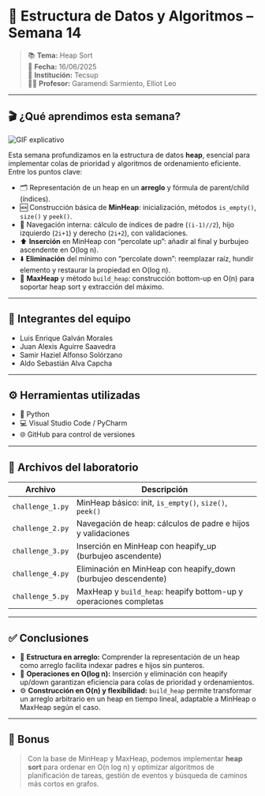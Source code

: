 # 🌳 Estructura de Datos y Algoritmos – Semana 14

> 📚 **Tema:** Heap Sort  
> 📅 **Fecha:** 16/06/2025  
> 🏫 **Institución:** Tecsup  
> 👨‍🏫 **Profesor:** Garamendi Sarmiento, Elliot Leo

---

## 🎬 ¿Qué aprendimos esta semana?

![GIF explicativo](https://i.pinimg.com/originals/a1/68/8f/a1688f8f15272147ca740af7afdbbd78.gif)


Esta semana profundizamos en la estructura de datos **heap**, esencial para implementar colas de prioridad y algoritmos de ordenamiento eficiente. Entre los puntos clave:

- 🗂️ Representación de un heap en un **arreglo** y fórmula de parent/child (índices).  
- 🆕 Construcción básica de **MinHeap**: inicialización, métodos `is_empty()`, `size()` y `peek()`.  
- 🧭 Navegación interna: cálculo de índices de padre (`(i-1)//2`), hijo izquierdo (`2i+1`) y derecho (`2i+2`), con validaciones.  
- ⬆️ **Inserción** en MinHeap con “percolate up”: añadir al final y burbujeo ascendente en O(log n).  
- ⬇️ **Eliminación** del mínimo con “percolate down”: reemplazar raíz, hundir elemento y restaurar la propiedad en O(log n).  
- 🔄 **MaxHeap** y método `build_heap`: construcción bottom-up en O(n) para soportar heap sort y extracción del máximo.  

---

## 👥 Integrantes del equipo

- Luis Enrique Galván Morales  
- Juan Alexis Aguirre Saavedra  
- Samir Haziel Alfonso Solórzano  
- Aldo Sebastián Alva Capcha

---

## ⚙️ Herramientas utilizadas

- 🐍 Python  
- 💻 Visual Studio Code / PyCharm  
- 🌐 GitHub para control de versiones

---

## 📂 Archivos del laboratorio

| Archivo             | Descripción                                                      |
|---------------------|------------------------------------------------------------------|
| `challenge_1.py`    | MinHeap básico: init, `is_empty()`, `size()`, `peek()`           |
| `challenge_2.py`    | Navegación de heap: cálculos de padre e hijos y validaciones    |
| `challenge_3.py`    | Inserción en MinHeap con heapify_up (burbujeo ascendente)       |
| `challenge_4.py`    | Eliminación en MinHeap con heapify_down (burbujeo descendente)  |
| `challenge_5.py`    | MaxHeap y `build_heap`: heapify bottom-up y operaciones completas|

---

## ✅ Conclusiones

- 🌳 **Estructura en arreglo:** Comprender la representación de un heap como arreglo facilita indexar padres e hijos sin punteros.  
- 🔄 **Operaciones en O(log n):** Inserción y eliminación con heapify up/down garantizan eficiencia para colas de prioridad y ordenamientos.  
- ⚙️ **Construcción en O(n) y flexibilidad:** `build_heap` permite transformar un arreglo arbitrario en un heap en tiempo lineal, adaptable a MinHeap o MaxHeap según el caso.

---

## 🚀 Bonus

> Con la base de MinHeap y MaxHeap, podemos implementar **heap sort** para ordenar en O(n log n) y optimizar algoritmos de planificación de tareas, gestión de eventos y búsqueda de caminos más cortos en grafos.  
